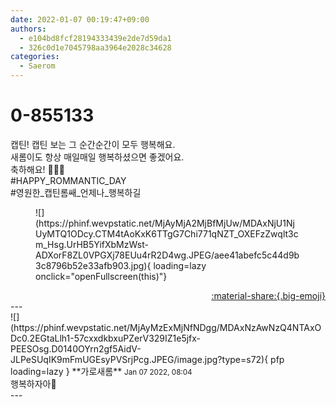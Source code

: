 ```yaml
---
date: 2022-01-07 00:19:47+09:00
authors:
  - e104bd8fcf28194333439e2de7d59da1
  - 326c0d1e7045798aa3964e2028c34628
categories:
  - Saerom
---
```


# 0-855133

<div class="post-container" markdown="1">
<div class="content-container md-sidebar__scrollwrap" markdown="1">

캡틴! 캡틴 보는 그 순간순간이 모두 행복해요.<br>새롬이도 항상 매일매일 행복하셨으면 좋겠어요.<br>축하해요! 🥳🥳🥳<br>\#HAPPY_ROMMANTIC_DAY<br>\#영원한_캡틴롬쌔_언제나_행복하길
<figure markdown="1">
![](https://phinf.wevpstatic.net/MjAyMjA2MjBfMjUw/MDAxNjU1NjUyMTQ1ODcy.CTM4tAoKxK6TTgG7Chi771qNZT_OXEFzZwqlt3cm_Hsg.UrHB5YifXbMzWst-ADXorF8ZL0VPGXj78EUu4rR2D4wg.JPEG/aee41abefc5c44d9b3c8796b52e33afb903.jpg){ loading=lazy onclick="openFullscreen(this)"}
</figure>


</div>
</div>

<div style="text-align: right;" markdown="1">
<a href="https://weverse.io/fromis9/fanpost/0-855133" style="text-align: right;">:material-share:{.big-emoji}</a>
</div>
---

<div class="comments-container md-sidebar__scrollwrap" markdown="1">
<div class="comment" markdown="1">
<div class='id-container' markdown="1">
![](https://phinf.wevpstatic.net/MjAyMzExMjNfNDgg/MDAxNzAwNzQ4NTAxODc0.2EGtaLlh1-57cxxdkbxuPZerV329IZ1e5jfx-PEESOsg.D0140OYrn2gf5AidV-JLPeSUqIK9mFmUGEsyPVSrjPcg.JPEG/image.jpg?type=s72){ pfp loading=lazy }
**<span class="artist">가로새롬</span>** <small>Jan 07 2022, 08:04</small><br>
</div>
<div class='comment-body' markdown="1">
행복하자아👅
</div>
</div>
</div>
---
